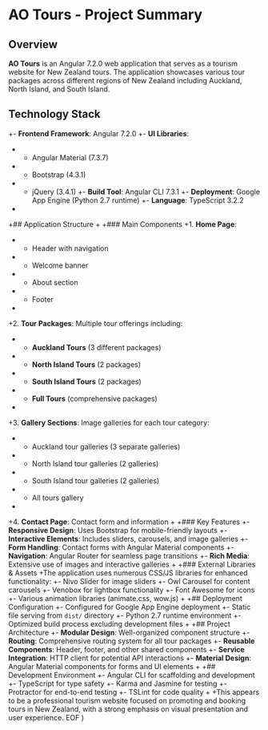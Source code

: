 # AO Tours - Project Summary
## Overview
**AO Tours** is an Angular 7.2.0 web application that serves as a tourism website for New Zealand tours. The application showcases various tour packages across different regions of New Zealand including Auckland, North Island, and South Island.

## Technology Stack
+- **Frontend Framework**: Angular 7.2.0
+- **UI Libraries**: 
+  - Angular Material (7.3.7)
+  - Bootstrap (4.3.1)
+  - jQuery (3.4.1)
+- **Build Tool**: Angular CLI 7.3.1
+- **Deployment**: Google App Engine (Python 2.7 runtime)
+- **Language**: TypeScript 3.2.2
+
+## Application Structure
+
+### Main Components
+1. **Home Page**: 
+   - Header with navigation
+   - Welcome banner
+   - About section
+   - Footer
+
+2. **Tour Packages**: Multiple tour offerings including:
+   - **Auckland Tours** (3 different packages)
+   - **North Island Tours** (2 packages)
+   - **South Island Tours** (2 packages)
+   - **Full Tours** (comprehensive packages)
+
+3. **Gallery Sections**: Image galleries for each tour category:
+   - Auckland tour galleries (3 separate galleries)
+   - North Island tour galleries (2 galleries)
+   - South Island tour galleries (2 galleries)
+   - All tours gallery
+
+4. **Contact Page**: Contact form and information
+
+### Key Features
+- **Responsive Design**: Uses Bootstrap for mobile-friendly layouts
+- **Interactive Elements**: Includes sliders, carousels, and image galleries
+- **Form Handling**: Contact forms with Angular Material components
+- **Navigation**: Angular Router for seamless page transitions
+- **Rich Media**: Extensive use of images and interactive galleries
+
+### External Libraries & Assets
+The application uses numerous CSS/JS libraries for enhanced functionality:
+- Nivo Slider for image sliders
+- Owl Carousel for content carousels
+- Venobox for lightbox functionality
+- Font Awesome for icons
+- Various animation libraries (animate.css, wow.js)
+
+## Deployment Configuration
+- Configured for Google App Engine deployment
+- Static file serving from `dist/` directory
+- Python 2.7 runtime environment
+- Optimized build process excluding development files
+
+## Project Architecture
+- **Modular Design**: Well-organized component structure
+- **Routing**: Comprehensive routing system for all tour packages
+- **Reusable Components**: Header, footer, and other shared components
+- **Service Integration**: HTTP client for potential API interactions
+- **Material Design**: Angular Material components for forms and UI elements
+
+## Development Environment
+- Angular CLI for scaffolding and development
+- TypeScript for type safety
+- Karma and Jasmine for testing
+- Protractor for end-to-end testing
+- TSLint for code quality
+
+This appears to be a professional tourism website focused on promoting and booking tours in New Zealand, with a strong emphasis on visual presentation and user experience.
EOF
)

